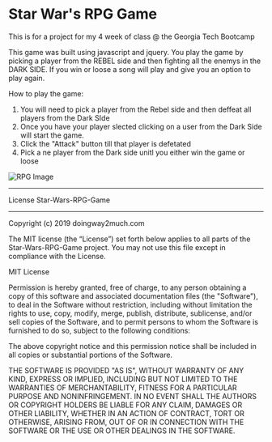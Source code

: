 # Star War's RPG Game
This is for a project for my 4 week of class @ the Georgia Tech Bootcamp

This game was built using javascript and jquery.  You play the game by picking a player from the REBEL side and then fighting all the enemys in the DARK SIDE.  If you win or loose a song will play and give you an option to play again.

How to play the game:
1. You will need to pick a player from the Rebel side and then deffeat all players from the Dark SIde
2. Once you have your player slected clicking on a user from the Dark Side will start the game. 
3. Click the "Attack" button till that player is defetated
4. Pick a ne player from the Dark side unitl you either win the game or loose

![RPG Image](https://github.com/doingway2much/unit-4-game/blob/master/assets/img/RPG.JPG?raw=true)

***
License
Star-Wars-RPG-Game
***

Copyright (c) 2019 doingway2much.com

The MIT license (the “License”) set forth below applies to all parts of the Star-Wars-RPG-Game project. You may not use this file except in compliance with the License.

MIT License

Permission is hereby granted, free of charge, to any person obtaining a copy of this software and associated documentation files (the "Software"), to deal in the Software without restriction, including without limitation the rights to use, copy, modify, merge, publish, distribute, sublicense, and/or sell copies of the Software, and to permit persons to whom the Software is furnished to do so, subject to the following conditions:

The above copyright notice and this permission notice shall be included in all copies or substantial portions of the Software.

THE SOFTWARE IS PROVIDED "AS IS", WITHOUT WARRANTY OF ANY KIND, EXPRESS OR IMPLIED, INCLUDING BUT NOT LIMITED TO THE WARRANTIES OF MERCHANTABILITY, FITNESS FOR A PARTICULAR PURPOSE AND NONINFRINGEMENT. IN NO EVENT SHALL THE AUTHORS OR COPYRIGHT HOLDERS BE LIABLE FOR ANY CLAIM, DAMAGES OR OTHER LIABILITY, WHETHER IN AN ACTION OF CONTRACT, TORT OR OTHERWISE, ARISING FROM, OUT OF OR IN CONNECTION WITH THE SOFTWARE OR THE USE OR OTHER DEALINGS IN THE SOFTWARE.
